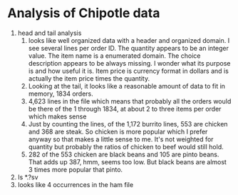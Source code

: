 # Analysis of Chipotle data

<ol>
<li>  head and tail analysis
<ol>
<li> looks like well organized data with a header and organized domain.
I see several lines per order ID.  The quantity appears to be an integer value. The item name is a enumerated domain.  The choice description appears to be always missing.  I wonder what its purpose is and how useful it is.  Item price is currency format in dollars and is actually the item price times the quantity.
<li> Looking at the tail, it looks like a reasonable amount of data to fit in memory, 1834 orders. 
<li> 4,623 lines in the file which means that probably all the orders would be there of the 1 through 1834, at about 2 to three items per order which makes sense
<li>  Just by counting the lines, of the 1,172 burrito lines, 553 are chicken and 368 are steak.  So chicken is more popular which I prefer anyway so that makes a little sense to me. It's not weighted for quantity but probably the ratios of chicken to beef would still hold.
<li>  282 of the 553 chicken are black beans and 105 are pinto beans.  That adds up 387, hmm, seems too low.  But black beans are almost 3 times more popular that pinto.
</ol>
<li>  ls *.?sv
<li> looks like 4 occurrences in the ham file
</ol>




